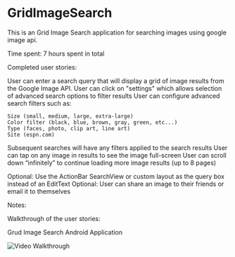 GridImageSearch
===============

This is an Grid Image Search application for searching images using google image api.

Time spent: 7 hours spent in total

Completed user stories:

User can enter a search query that will display a grid of image results from the Google Image API.
User can click on "settings" which allows selection of advanced search options to filter results
User can configure advanced search filters such as:

    Size (small, medium, large, extra-large)
    Color filter (black, blue, brown, gray, green, etc...)
    Type (faces, photo, clip art, line art)
    Site (espn.com)

Subsequent searches will have any filters applied to the search results
User can tap on any image in results to see the image full-screen
User can scroll down “infinitely” to continue loading more image results (up to 8 pages)

Optional: Use the ActionBar SearchView or custom layout as the query box instead of an EditText
Optional: User can share an image to their friends or email it to themselves

Notes:

Walkthrough of the user stories:

Grud Image Search Android Application

![Video Walkthrough](gridimagesearch.gif)

